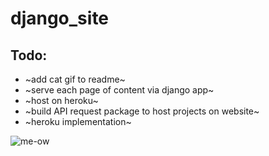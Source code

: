 # django_site

## Todo:
* ~add cat gif to readme~
* ~serve each page of content via django app~
* ~host on heroku~
* ~build API request package to host projects on website~
* ~heroku implementation~

![me-ow](https://i.imgur.com/bA3Rn7E.gif)